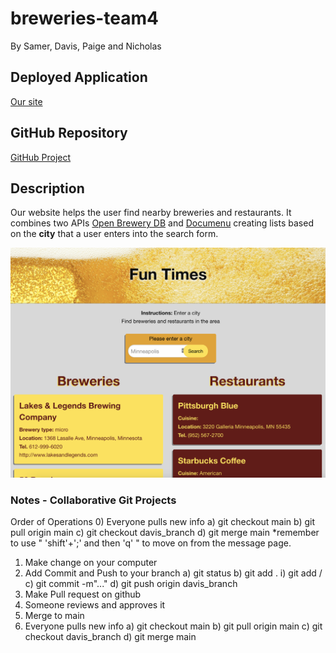 # breweries-team4
By Samer, Davis, Paige and Nicholas

## Deployed Application
[Our site](https://nicholasheld.github.io/breweries-team4/)

## GitHub Repository
[GitHub Project](https://github.com/nicholasheld/breweries-team4)

## Description
Our website helps the user find nearby breweries and restaurants. It combines two APIs [Open Brewery DB](https://www.openbrewerydb.org/) and [Documenu](https://documenu.com/) creating lists based on the **city** that a user enters into the search form. 

![Site Screenshot](/Website.png)

### Notes - Collaborative Git Projects
Order of Operations
0) Everyone pulls new info
    a) git checkout main 
    b) git pull origin main
    c) git checkout davis_branch
    d) git merge main
        *remember to use " 'shift'+';' and then 'q' " to move on from the message page.
1) Make change on your computer
2) Add Commit and Push to your branch 
    a) git status
    b) git add .
        i) git add /
    c) git commit -m"..."
    d) git push origin davis_branch
3) Make Pull request on github
4) Someone reviews and approves it
5) Merge to main
6) Everyone pulls new info
    a) git checkout main 
    b) git pull origin main
    c) git checkout davis_branch
    d) git merge main
